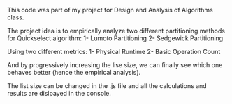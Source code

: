This code was part of my project for Design and Analysis of Algorithms class.

The project idea is to empirically analyze two different partitioning methods for Quickselect algorithm:
1- Lumoto Partitioning
2- Sedgewick Partitioning 

Using two different metrics:
1- Physical Runtime
2- Basic Operation Count

And by progressively increasing the lise size, we can finally see which one behaves better (hence the empirical analysis).

The list size can be changed in the .js file and all the calculations and results are dislpayed in the console.
